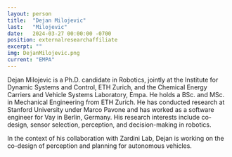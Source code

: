 ```yaml
---
layout: person
title:  "Dejan Milojevic"
last:   "Milojevic"
date:   2024-03-27 00:00:00 -0700
position: externalresearchaffiliate
excerpt: ""
img: DejanMilojevic.png
current: "EMPA"
---
```


Dejan Milojevic is a Ph.D. candidate in Robotics, jointly at the Institute for Dynamic Systems and Control, ETH Zurich, and the Chemical Energy Carriers and Vehicle Systems Laboratory, Empa. He holds a BSc. and MSc. in Mechanical Engineering from ETH Zurich. He has conducted research at Stanford University under Marco Pavone and has worked as a software engineer for Vay in Berlin, Germany. His research interests include co-design, sensor selection, perception, and decision-making in robotics.

In the context of his collaboration with Zardini Lab, Dejan is working on the co-design of perception and planning for autonomous vehicles.

